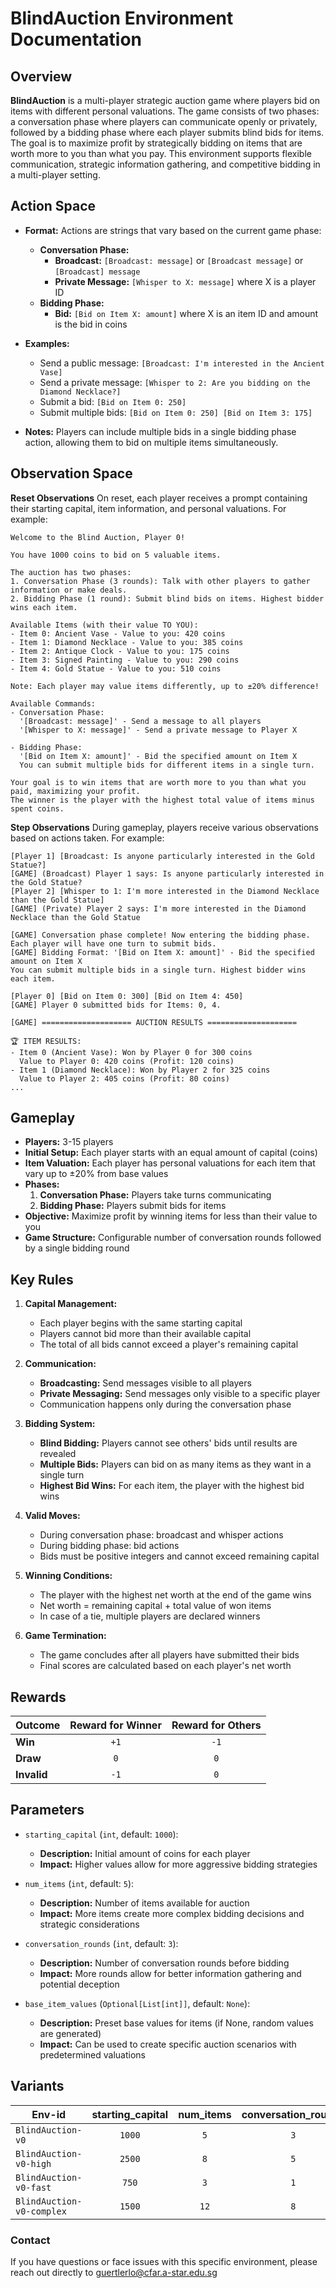 # BlindAuction Environment Documentation

## Overview
**BlindAuction** is a multi-player strategic auction game where players bid on items with different personal valuations. The game consists of two phases: a conversation phase where players can communicate openly or privately, followed by a bidding phase where each player submits blind bids for items. The goal is to maximize profit by strategically bidding on items that are worth more to you than what you pay. This environment supports flexible communication, strategic information gathering, and competitive bidding in a multi-player setting.

## Action Space

- **Format:** Actions are strings that vary based on the current game phase:
  - **Conversation Phase:**
    - **Broadcast:** `[Broadcast: message]` or `[Broadcast message]` or `[Broadcast] message`
    - **Private Message:** `[Whisper to X: message]` where X is a player ID
  - **Bidding Phase:**
    - **Bid:** `[Bid on Item X: amount]` where X is an item ID and amount is the bid in coins

- **Examples:**
  - Send a public message: `[Broadcast: I'm interested in the Ancient Vase]`
  - Send a private message: `[Whisper to 2: Are you bidding on the Diamond Necklace?]`
  - Submit a bid: `[Bid on Item 0: 250]`
  - Submit multiple bids: `[Bid on Item 0: 250] [Bid on Item 3: 175]`

- **Notes:** Players can include multiple bids in a single bidding phase action, allowing them to bid on multiple items simultaneously.

## Observation Space

**Reset Observations**
On reset, each player receives a prompt containing their starting capital, item information, and personal valuations. For example:

```plaintext
Welcome to the Blind Auction, Player 0!

You have 1000 coins to bid on 5 valuable items.

The auction has two phases:
1. Conversation Phase (3 rounds): Talk with other players to gather information or make deals.
2. Bidding Phase (1 round): Submit blind bids on items. Highest bidder wins each item.

Available Items (with their value TO YOU):
- Item 0: Ancient Vase - Value to you: 420 coins
- Item 1: Diamond Necklace - Value to you: 385 coins
- Item 2: Antique Clock - Value to you: 175 coins
- Item 3: Signed Painting - Value to you: 290 coins
- Item 4: Gold Statue - Value to you: 510 coins

Note: Each player may value items differently, up to ±20% difference!

Available Commands:
- Conversation Phase:
  '[Broadcast: message]' - Send a message to all players
  '[Whisper to X: message]' - Send a private message to Player X

- Bidding Phase:
  '[Bid on Item X: amount]' - Bid the specified amount on Item X
  You can submit multiple bids for different items in a single turn.

Your goal is to win items that are worth more to you than what you paid, maximizing your profit.
The winner is the player with the highest total value of items minus spent coins.
```

**Step Observations**
During gameplay, players receive various observations based on actions taken. For example:

```plaintext
[Player 1] [Broadcast: Is anyone particularly interested in the Gold Statue?]
[GAME] (Broadcast) Player 1 says: Is anyone particularly interested in the Gold Statue?
[Player 2] [Whisper to 1: I'm more interested in the Diamond Necklace than the Gold Statue]
[GAME] (Private) Player 2 says: I'm more interested in the Diamond Necklace than the Gold Statue

[GAME] Conversation phase complete! Now entering the bidding phase. Each player will have one turn to submit bids.
[GAME] Bidding Format: '[Bid on Item X: amount]' - Bid the specified amount on Item X
You can submit multiple bids in a single turn. Highest bidder wins each item.

[Player 0] [Bid on Item 0: 300] [Bid on Item 4: 450]
[GAME] Player 0 submitted bids for Items: 0, 4.

[GAME] ==================== AUCTION RESULTS ====================

🏆 ITEM RESULTS:
- Item 0 (Ancient Vase): Won by Player 0 for 300 coins
  Value to Player 0: 420 coins (Profit: 120 coins)
- Item 1 (Diamond Necklace): Won by Player 2 for 325 coins
  Value to Player 2: 405 coins (Profit: 80 coins)
...
```

## Gameplay

- **Players:** 3-15 players
- **Initial Setup:** Each player starts with an equal amount of capital (coins)
- **Item Valuation:** Each player has personal valuations for each item that vary up to ±20% from base values
- **Phases:**
  1. **Conversation Phase:** Players take turns communicating
  2. **Bidding Phase:** Players submit bids for items
- **Objective:** Maximize profit by winning items for less than their value to you
- **Game Structure:** Configurable number of conversation rounds followed by a single bidding round

## Key Rules

1. **Capital Management:**
   - Each player begins with the same starting capital
   - Players cannot bid more than their available capital
   - The total of all bids cannot exceed a player's remaining capital

2. **Communication:**
   - **Broadcasting:** Send messages visible to all players
   - **Private Messaging:** Send messages only visible to a specific player
   - Communication happens only during the conversation phase

3. **Bidding System:**
   - **Blind Bidding:** Players cannot see others' bids until results are revealed
   - **Multiple Bids:** Players can bid on as many items as they want in a single turn
   - **Highest Bid Wins:** For each item, the player with the highest bid wins

4. **Valid Moves:**
   - During conversation phase: broadcast and whisper actions
   - During bidding phase: bid actions
   - Bids must be positive integers and cannot exceed remaining capital

5. **Winning Conditions:**
   - The player with the highest net worth at the end of the game wins
   - Net worth = remaining capital + total value of won items
   - In case of a tie, multiple players are declared winners

6. **Game Termination:**
   - The game concludes after all players have submitted their bids
   - Final scores are calculated based on each player's net worth

## Rewards

| Outcome     | Reward for Winner | Reward for Others |
|-------------|:-----------------:|:-----------------:|
| **Win**     | `+1`              | `-1`              |
| **Draw**    | `0`               | `0`               |
| **Invalid** | `-1`              | `0`               |

## Parameters

- `starting_capital` (`int`, default: `1000`):
  - **Description:** Initial amount of coins for each player
  - **Impact:** Higher values allow for more aggressive bidding strategies

- `num_items` (`int`, default: `5`):
  - **Description:** Number of items available for auction
  - **Impact:** More items create more complex bidding decisions and strategic considerations

- `conversation_rounds` (`int`, default: `3`):
  - **Description:** Number of conversation rounds before bidding
  - **Impact:** More rounds allow for better information gathering and potential deception

- `base_item_values` (`Optional[List[int]]`, default: `None`):
  - **Description:** Preset base values for items (if None, random values are generated)
  - **Impact:** Can be used to create specific auction scenarios with predetermined valuations

## Variants

| Env-id                    | starting_capital | num_items | conversation_rounds |
|---------------------------|:----------------:|:---------:|:-------------------:|
| `BlindAuction-v0`         | `1000`           | `5`       | `3`                 |
| `BlindAuction-v0-high`    | `2500`           | `8`       | `5`                 |
| `BlindAuction-v0-fast`    | `750`            | `3`       | `1`                 |
| `BlindAuction-v0-complex` | `1500`           | `12`      | `8`                 |

### Contact
If you have questions or face issues with this specific environment, please reach out directly to guertlerlo@cfar.a-star.edu.sg